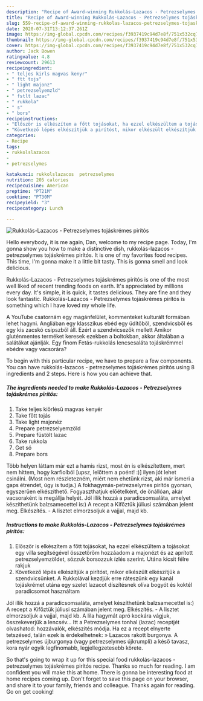 ```yaml
---
description: "Recipe of Award-winning Rukkolás-Lazacos - Petrezselymes tojáskrémes pirítós"
title: "Recipe of Award-winning Rukkolás-Lazacos - Petrezselymes tojáskrémes pirítós"
slug: 559-recipe-of-award-winning-rukkolas-lazacos-petrezselymes-tojaskremes-piritos
date: 2020-07-31T13:12:37.261Z
image: https://img-global.cpcdn.com/recipes/f3937419c94d7e8f/751x532cq70/rukkolas-lazacos-petrezselymes-tojaskremes-piritos-recept-foto.jpg
thumbnail: https://img-global.cpcdn.com/recipes/f3937419c94d7e8f/751x532cq70/rukkolas-lazacos-petrezselymes-tojaskremes-piritos-recept-foto.jpg
cover: https://img-global.cpcdn.com/recipes/f3937419c94d7e8f/751x532cq70/rukkolas-lazacos-petrezselymes-tojaskremes-piritos-recept-foto.jpg
author: Jack Bowen
ratingvalue: 4.8
reviewcount: 29613
recipeingredient:
- " teljes kirls magvas kenyr"
- " ftt tojs"
- " light majonz"
- " petrezselyemzld"
- " fstlt lazac"
- " rukkola"
- " s"
- " bors"
recipeinstructions:
- "Először is elkészítem a főtt tojásokat, ha ezzel elkészültem a tojásokat egy villa segítségével összetörőm hozzáadom a majonézt és az aprított petrezselyemzöldet, sózzuk borsozzuk ízlés szerint. Utána kicsit félre rakjuk"
- "Következő lépés elkészítjük a pirítóst, mikor elkészült elkészítjük a szendvicsünket. A Rukkolával kezdjük erre ráteszünk egy kanál tojáskrémet utána egy szelet lazacot díszítésnek olíva bogyót és koktél paradicsomot használtam"
categories:
- Recipe
tags:
- rukkolslazacos
- 
- petrezselymes

katakunci: rukkolslazacos  petrezselymes 
nutrition: 205 calories
recipecuisine: American
preptime: "PT21M"
cooktime: "PT30M"
recipeyield: "3"
recipecategory: Lunch

---
```



![Rukkolás-Lazacos - Petrezselymes tojáskrémes pirítós](https://img-global.cpcdn.com/recipes/f3937419c94d7e8f/751x532cq70/rukkolas-lazacos-petrezselymes-tojaskremes-piritos-recept-foto.jpg)

Hello everybody, it is me again, Dan, welcome to my recipe page. Today, I'm gonna show you how to make a distinctive dish, rukkolás-lazacos - petrezselymes tojáskrémes pirítós. It is one of my favorites food recipes. This time, I'm gonna make it a little bit tasty. This is gonna smell and look delicious.

Rukkolás-Lazacos - Petrezselymes tojáskrémes pirítós is one of the most well liked of recent trending foods on earth. It's appreciated by millions every day. It's simple, it is quick, it tastes delicious. They are fine and they look fantastic. Rukkolás-Lazacos - Petrezselymes tojáskrémes pirítós is something which I have loved my whole life.

A YouTube csatornám egy magánfelület, kommenteket kulturált formában lehet hagyni. Angliában egy klasszikus ebéd egy üdítőből, szendvicsből és egy kis zacskó csipszből áll. Ezért a szendvicsezők mellett Amikor gluténmentes terméket keresek ezekben a boltokban, akkor általában a salátákat ajánlják. Egy finom Fetás-rukkolás lencsesaláta tojáskrémmel ebédre vagy vacsorára?


To begin with this particular recipe, we have to prepare a few components. You can have rukkolás-lazacos - petrezselymes tojáskrémes pirítós using 8 ingredients and 2 steps. Here is how you can achieve that.

<!--inarticleads1-->

##### The ingredients needed to make Rukkolás-Lazacos - Petrezselymes tojáskrémes pirítós:

1. Take  teljes kiőrlésű magvas kenyér
1. Take  főtt tojás
1. Take  light majonéz
1. Prepare  petrezselyemzöld
1. Prepare  füstölt lazac
1. Take  rukkola
1. Get  só
1. Prepare  bors


Több helyen láttam már ezt a hamis rizst, most én is elkészítettem, mert nem hittem, hogy karfiolból [upsz, lelőttem a poént! :)] ilyen jót lehet csinálni. (Most nem részletezném, miért nem ehetünk rizst, aki már ismeri a gaps étrendet, úgy is tudja.) A fokhagymás-petrezselymes pirítós gyorsan, egyszerűen elkészíthető. Fogyaszthatjuk előételként, de önállóan, akár vacsoraként is megállja helyét. Jól illik hozzá a paradicsomsaláta, amelyet készíthetünk balzsamecettel is:) A recept a Kifőztük júliusi számában jelent meg. Elkészítés. - A lisztet elmorzsoljuk a vajjal, majd kb. 

<!--inarticleads2-->

##### Instructions to make Rukkolás-Lazacos - Petrezselymes tojáskrémes pirítós:

1. Először is elkészítem a főtt tojásokat, ha ezzel elkészültem a tojásokat egy villa segítségével összetörőm hozzáadom a majonézt és az aprított petrezselyemzöldet, sózzuk borsozzuk ízlés szerint. Utána kicsit félre rakjuk
1. Következő lépés elkészítjük a pirítóst, mikor elkészült elkészítjük a szendvicsünket. A Rukkolával kezdjük erre ráteszünk egy kanál tojáskrémet utána egy szelet lazacot díszítésnek olíva bogyót és koktél paradicsomot használtam


Jól illik hozzá a paradicsomsaláta, amelyet készíthetünk balzsamecettel is:) A recept a Kifőztük júliusi számában jelent meg. Elkészítés. - A lisztet elmorzsoljuk a vajjal, majd kb. A lila hagymát apró kockára vágjuk, összekeverjük a lencsév… Itt a Petrezselymes tonhal (lazac) receptjét olvashatod: hozzávalók, elkészítés módja. Ha ez a recept elnyerte tetszésed, talán ezek is érdekelhetnek: » Lazacos rakott burgonya. A petrezselymes újburgonya (vagy petrezselymes újkrumpli) a késő tavasz, kora nyár egyik legfinomabb, legjellegzetesebb körete. 

So that's going to wrap it up for this special food rukkolás-lazacos - petrezselymes tojáskrémes pirítós recipe. Thanks so much for reading. I am confident you will make this at home. There is gonna be interesting food at home recipes coming up. Don't forget to save this page on your browser, and share it to your family, friends and colleague. Thanks again for reading. Go on get cooking!
